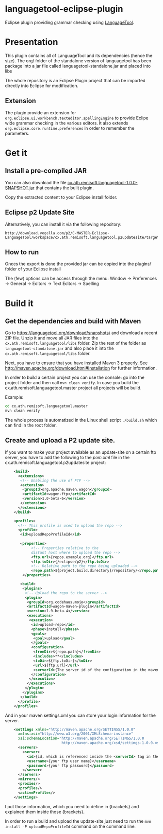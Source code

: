languagetool-eclipse-plugin
===========================

Eclipse plugin providing grammar checking using [LanguageTool](https://languagetool.org).

# Presentation

This plugin contains all of LanguageTool and its dependencies (hence the size).
The org/ folder of the standalone version of languagetool has been package into a jar file called languagetool-standalone.jar and placed into libs

The whole repository is an Eclipse Plugin project that can be imported directly into Eclipse for modification.

## Extension

The plugin provide an extension for `org.eclipse.ui.workbench.texteditor.spellingEngine` to provide Eclipe wide grammar checking in the various editors.
It also extends `org.eclipse.core.runtime.preferences` in order to remember the parameters.

# Get it

## Install a pre-compiled JAR

You can also download the file [cx.ath.remisoft.languagetool-1.0.0-SNAPSHOT.jar](https://build.vogella.com/ci/job/C-MASTER-Eclipse-LanguageTool/lastSuccessfulBuild/artifact/cx.ath.remisoft.languagetool/target/cx.ath.remisoft.languagetool-1.0.0-SNAPSHOT.jar) that contains the built plugin.

Copy the extracted content to your Eclipse install folder.

## Eclipse p2 Update Site

Alternatively, you can install it via the following repository: 

```
http://download.vogella.com/p2/C-MASTER-Eclipse-LanguageTool/workspace/cx.ath.remisoft.languagetool.p2updatesite/target/repository/
```

## How to run

Onces the export is done the provided jar can be copied into the plugins/ folder of your Eclipse install

The (few) options can be access through the menu: Window -> Preferences -> General -> Editors -> Text Editors -> Spelling

# Build it

## Get the dependencies and build with Maven

Go to https://languagetool.org/download/snapshots/ and download a recent ZIP file.
Unzip it and move all JAR files into the `cx.ath.remisoft.languagetool/libs` folder.
Zip the rest of the folder as `languagetool-standalone.jar` and also place it into the `cx.ath.remisoft.languagetool/libs` folder.

Next, you have to ensure that you have installed Maven 3 properly.
See http://maven.apache.org/download.html#Installation for further information.

In order to build a certain project you can use the console: go into the project folder and then call `mvn clean verify`.
In case you build the cx.ath.remisoft.languagetool.master project all projects will be build.

Example:

```bash
cd cx.ath.remisoft.languagetool.master
mvn clean verify
```

The whole process is automatized in the Linux shell script `./build.sh` which can find in the root folder.

## Create and upload a P2 update site.

If you want to make your project available as an update-site on a certain ftp server, you have to add the following to the *pom.xml* file in the cx.ath.remisoft.languagetool.p2updatesite project:

```xml
	<build>
	  <extensions>
	   <!-- Enabling the use of FTP -->
	   <extension>
		<groupId>org.apache.maven.wagon</groupId>
		<artifactId>wagon-ftp</artifactId>
		<version>1.0-beta-6</version>
	   </extension>
	  </extensions>
	</build>

	<profiles>
	  <!-- This profile is used to upload the repo -->
	  <profile>
	   <id>uploadRepoProfileId</id>
	   
	   <properties>
			<!-- Properties relative to the 
			distant host where to upload the repo -->
			<ftp.url>{repos.example.org}</ftp.url>
			<ftp.toDir>{/eclipse/p2}</ftp.toDir>
			<!-- Relative path to the repo being uploaded -->
			<repo.path>${project.build.directory}/repository/</repo.path>
		</properties>

	   <build>
		<plugins>
		 <!-- Upload the repo to the server -->
		 <plugin>
		  <groupId>org.codehaus.mojo</groupId>
		  <artifactId>wagon-maven-plugin</artifactId>
		  <version>1.0-beta-4</version>
		  <executions>
		   <execution>
			<id>upload-repo</id>
			<phase>install</phase>
			<goals>
			 <goal>upload</goal>
			</goals>
			<configuration>
			 <fromDir>${repo.path}</fromDir>
			 <includes>**</includes>
			 <toDir>${ftp.toDir}</toDir>
			 <url>${ftp.url}</url>
			 <serverId>{The server id of the configuration in the maven settings.xml file}</serverId>
			</configuration>
		   </execution>
		  </executions>
		 </plugin>
		</plugins>
	   </build>
	  </profile>
	</profiles>
```

And in your maven settings.xml you can store your login information for the server.

```xml
	<settings xmlns="http://maven.apache.org/SETTINGS/1.0.0"
	  xmlns:xsi="http://www.w3.org/2001/XMLSchema-instance"
	  xsi:schemaLocation="http://maven.apache.org/SETTINGS/1.0.0
						  http://maven.apache.org/xsd/settings-1.0.0.xsd">
	  <servers>
		<server>
		  <id>{id, which is referenced inside the <serverId> tag in the *pom.xml* file of the cx.ath.remisoft.languagetool.p2updatesite project}</id>
		  <username>{your ftp user name}</username>
		  <password>{your ftp password}</password>
		</server>
	  </servers>
	  <mirrors/>
	  <proxies/>
	  <profiles/>
	  <activeProfiles/>
	</settings>
```

I put those information, which you need to define in {brackets} and explained them inside those {brackets}.

In order to run a build and upload the update-site just need to run the `mvn install -P uploadRepoProfileId` command on the command line.
